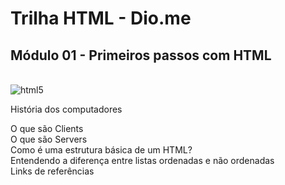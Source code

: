 # Trilha HTML - Dio.me
## Módulo 01 - Primeiros passos com HTML
<br>
<img alt="html5" src="https://img.shields.io/badge/HTML5-E34F26?style=for-the-badge&logo=html5&logoColor=white"/>

História dos computadores<br>

O que são Clients<br>
  O que são Servers
  <br>
   Como é uma estrutura básica de um HTML?
   <br>
       Entendendo a diferença entre listas ordenadas e não ordenadas
       <br>
   Links de referências
